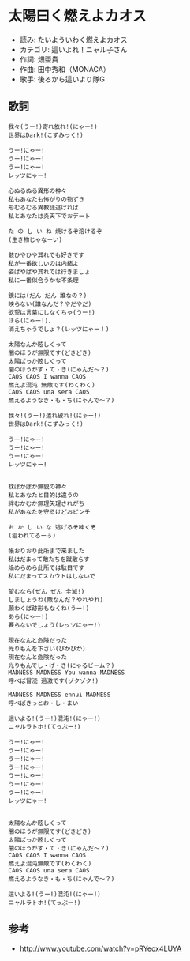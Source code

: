 太陽曰く燃えよカオス
=====================

- 読み: たいよういわく燃えよカオス
- カテゴリ: 這いよれ！ニャル子さん
- 作詞: 畑亜貴
- 作曲: 田中秀和（MONACA）
- 歌手: 後ろから這いより隊G


歌詞
-----

    我々(うー!)寄れ依れ!(にゃー!)
    世界はDark!(こずみっく!)

    うー!にゃー!
    うー!にゃー!
    うー!にゃー!
    レッツにゃー!

    心ぬるぬる異形の神々
    私もあなたも怖がりの物ずき
    形むるむる異教徒逃げれば
    私とあなたは炎天下でおデート

    た の し い ね 焼けるぞ溶けるぞ
    (生き物じゃなーい)

    骸ひやひや其れでも好きです
    私が一番欲しいのは内緒よ
    姿ぱやぱや其れでは行きましょ
    私に一番似合うかな不条理

    鏡には(だん だん 誰なの？)
    映らない(誰なんだ？やだやだ)
    欲望は言葉にしなくちゃ(うー!)
    ほら(にゃー!)、
    消えちゃうでしょ？(レッツにゃー！)

    太陽なんか眩しくって
    闇のほうが無限です(どきどき)
    太陽ばっか眩しくって
    闇のほうがす・て・き(にゃんだ～？)
    CAOS CAOS I wanna CAOS
    燃えよ混沌 無敵です(わくわく)
    CAOS CAOS una sera CAOS
    燃えるようなき・も・ち(にゃんで～？)

    我々!(うー!)遣れ破れ!(にゃー!)
    世界はDark!(こずみっく!)

    うー!にゃー!
    うー!にゃー!
    うー!にゃー!
    レッツにゃー!


    枕ぽかぽか無貌の神々
    私とあなたと目的は違うの
    絆むかむか無理矢理されがち
    私があなたを守るけどおピンチ

    お か し い な 逃げるぞ呻くぞ
    (狙われてるーぅ)

    帳おりおり此所まで来ました
    私はだまって敵たちを蹴散らす
    焔めらめら此所では駄目です
    私にだまってスカウトはしないで

    望むなら(ぜん ぜん 全滅!)
    しましょうね(敵なんだ？やれやれ)
    願わくば跡形もなくね(うー!)
    あら(にゃー!)
    要らないでしょう(レッツにゃー!)

    現在なんと危険だった
    光りもんを下さい(ぴかぴか)
    現在なんと危険だった
    光りもんでし・げ・き(にゃるビーム？)
    MADNESS MADNESS You wanna MADNESS
    呼べば冒涜 過激です(ゾクゾク!)

    MADNESS MADNESS ennui MADNESS
    呼べばきっとお・し・まい

    這いよる!(うー!)混沌!(にゃー!)
    ニャルラトホ!(てっぷー!)

    うー!にゃー!
    うー!にゃー!
    うー!にゃー!
    うー!にゃー!
    うー!にゃー!
    うー!にゃー!
    うー!にゃー!
    レッツにゃー!


    太陽なんか眩しくって
    闇のほうが無限です(どきどき)
    太陽ばっか眩しくって
    闇のほうがす・て・き(にゃんだ～？)
    CAOS CAOS I wanna CAOS
    燃えよ混沌無敵です(わくわく)
    CAOS CAOS una sera CAOS
    燃えるようなき・も・ち(にゃんで～？)

    這いよる!(うー!)混沌!(にゃー!)
    ニャルラトホ!(てっぷー!)


参考
-----

- <http://www.youtube.com/watch?v=pRYeox4LUYA>

